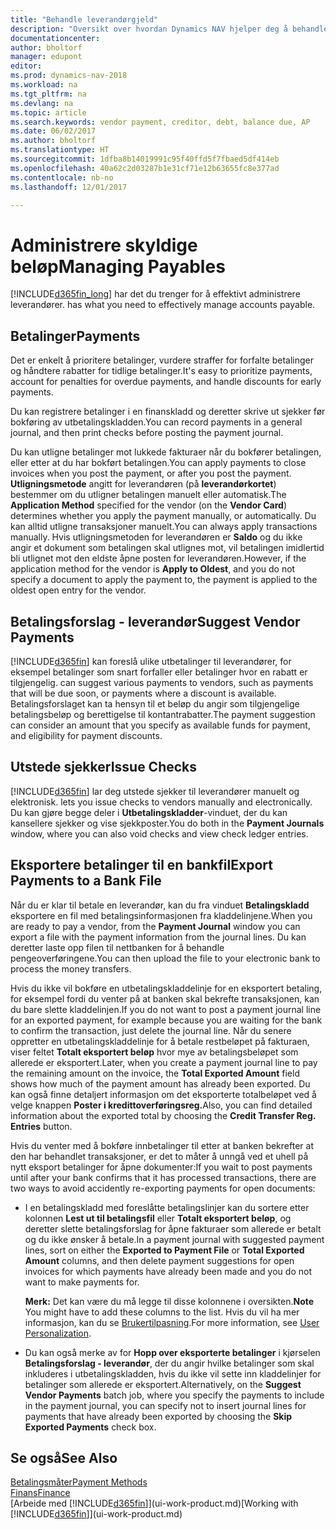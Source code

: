 ```yaml
---
title: "Behandle leverandørgjeld"
description: "Oversikt over hvordan Dynamics NAV hjelper deg å behandle leverandørgjeld, inkludert leverandørbetalinger, kreditorer, gjeld og forfalt saldo."
documentationcenter: 
author: bholtorf
manager: edupont
editor: 
ms.prod: dynamics-nav-2018
ms.workload: na
ms.tgt_pltfrm: na
ms.devlang: na
ms.topic: article
ms.search.keywords: vendor payment, creditor, debt, balance due, AP
ms.date: 06/02/2017
ms.author: bholtorf
ms.translationtype: HT
ms.sourcegitcommit: 1dfba8b14019991c95f40ffd5f7fbaed5df414eb
ms.openlocfilehash: 40a62c2d03287b1e31cf71e12b63655fc8e377ad
ms.contentlocale: nb-no
ms.lasthandoff: 12/01/2017

---
```

# <a name="managing-payables"></a><span data-ttu-id="ec9f0-103">Administrere skyldige beløp</span><span class="sxs-lookup"><span data-stu-id="ec9f0-103">Managing Payables</span></span>
[!INCLUDE[d365fin_long](includes/d365fin_long_md.md)]<span data-ttu-id="ec9f0-104"> har det du trenger for å effektivt administrere leverandører.</span><span class="sxs-lookup"><span data-stu-id="ec9f0-104"> has what you need to effectively manage accounts payable.</span></span>  

## <a name="payments"></a><span data-ttu-id="ec9f0-105">Betalinger</span><span class="sxs-lookup"><span data-stu-id="ec9f0-105">Payments</span></span>
<span data-ttu-id="ec9f0-106">Det er enkelt å prioritere betalinger, vurdere straffer for forfalte betalinger og håndtere rabatter for tidlige betalinger.</span><span class="sxs-lookup"><span data-stu-id="ec9f0-106">It's easy to prioritize payments, account for penalties for overdue payments, and handle discounts for early payments.</span></span>

<span data-ttu-id="ec9f0-107">Du kan registrere betalinger i en finanskladd og deretter skrive ut sjekker før bokføring av utbetalingskladden.</span><span class="sxs-lookup"><span data-stu-id="ec9f0-107">You can record payments in a general journal, and then print checks before posting the payment journal.</span></span>

<span data-ttu-id="ec9f0-108">Du kan utligne betalinger mot lukkede fakturaer når du bokfører betalingen, eller etter at du har bokført betalingen.</span><span class="sxs-lookup"><span data-stu-id="ec9f0-108">You can apply payments to close invoices when you post the payment, or after you post the payment.</span></span> <span data-ttu-id="ec9f0-109">**Utligningsmetode** angitt for leverandøren (på **leverandørkortet**) bestemmer om du utligner betalingen manuelt eller automatisk.</span><span class="sxs-lookup"><span data-stu-id="ec9f0-109">The **Application Method** specified for the vendor (on the **Vendor Card**) determines whether you apply the payment manually, or automatically.</span></span> <span data-ttu-id="ec9f0-110">Du kan alltid utligne transaksjoner manuelt.</span><span class="sxs-lookup"><span data-stu-id="ec9f0-110">You can always apply transactions manually.</span></span> <span data-ttu-id="ec9f0-111">Hvis utligningsmetoden for leverandøren er **Saldo** og du ikke angir et dokument som betalingen skal utlignes mot, vil betalingen imidlertid bli utlignet mot den eldste åpne posten for leverandøren.</span><span class="sxs-lookup"><span data-stu-id="ec9f0-111">However, if the application method for the vendor is **Apply to Oldest**, and you do not specify a document to apply the payment to, the payment is applied to the oldest open entry for the vendor.</span></span>

## <a name="suggest-vendor-payments"></a><span data-ttu-id="ec9f0-112">Betalingsforslag - leverandør</span><span class="sxs-lookup"><span data-stu-id="ec9f0-112">Suggest Vendor Payments</span></span>
[!INCLUDE[d365fin](includes/d365fin_md.md)]<span data-ttu-id="ec9f0-113"> kan foreslå ulike utbetalinger til leverandører, for eksempel betalinger som snart forfaller eller betalinger hvor en rabatt er tilgjengelig.</span><span class="sxs-lookup"><span data-stu-id="ec9f0-113"> can suggest various payments to vendors, such as payments that will be due soon, or payments where a discount is available.</span></span> <span data-ttu-id="ec9f0-114">Betalingsforslaget kan ta hensyn til et beløp du angir som tilgjengelige betalingsbeløp og berettigelse til kontantrabatter.</span><span class="sxs-lookup"><span data-stu-id="ec9f0-114">The payment suggestion can consider an amount that you specify as available funds for payment, and eligibility for payment discounts.</span></span>

## <a name="issue-checks"></a><span data-ttu-id="ec9f0-115">Utstede sjekker</span><span class="sxs-lookup"><span data-stu-id="ec9f0-115">Issue Checks</span></span>
[!INCLUDE[d365fin](includes/d365fin_md.md)]<span data-ttu-id="ec9f0-116"> lar deg utstede sjekker til leverandører manuelt og elektronisk.</span><span class="sxs-lookup"><span data-stu-id="ec9f0-116"> lets you issue checks to vendors manually and electronically.</span></span> <span data-ttu-id="ec9f0-117">Du kan gjøre begge deler i **Utbetalingskladder**-vinduet, der du kan kansellere sjekker og vise sjekkposter.</span><span class="sxs-lookup"><span data-stu-id="ec9f0-117">You do both in the **Payment Journals** window, where you can also void checks and view check ledger entries.</span></span>

## <a name="export-payments-to-a-bank-file"></a><span data-ttu-id="ec9f0-118">Eksportere betalinger til en bankfil</span><span class="sxs-lookup"><span data-stu-id="ec9f0-118">Export Payments to a Bank File</span></span>
<span data-ttu-id="ec9f0-119">Når du er klar til betale en leverandør, kan du fra vinduet **Betalingskladd** eksportere en fil med betalingsinformasjonen fra kladdelinjene.</span><span class="sxs-lookup"><span data-stu-id="ec9f0-119">When you are ready to pay a vendor, from the **Payment Journal** window you can export a file with the payment information from the journal lines.</span></span> <span data-ttu-id="ec9f0-120">Du kan deretter laste opp filen til nettbanken for å behandle pengeoverføringene.</span><span class="sxs-lookup"><span data-stu-id="ec9f0-120">You can then upload the file to your electronic bank to process the money transfers.</span></span>

<span data-ttu-id="ec9f0-121">Hvis du ikke vil bokføre en utbetalingskladdelinje for en eksportert betaling, for eksempel fordi du venter på at banken skal bekrefte transaksjonen, kan du bare slette kladdelinjen.</span><span class="sxs-lookup"><span data-stu-id="ec9f0-121">If you do not want to post a payment journal line for an exported payment, for example because you are waiting for the bank to confirm the transaction, just delete the journal line.</span></span> <span data-ttu-id="ec9f0-122">Når du senere oppretter en utbetalingskladdelinje for å betale restbeløpet på fakturaen, viser feltet **Totalt eksportert beløp** hvor mye av betalingsbeløpet som allerede er eksportert.</span><span class="sxs-lookup"><span data-stu-id="ec9f0-122">Later, when you create a payment journal line to pay the remaining amount on the invoice, the **Total Exported Amount** field shows how much of the payment amount has already been exported.</span></span> <span data-ttu-id="ec9f0-123">Du kan også finne detaljert informasjon om det eksporterte totalbeløpet ved å velge knappen **Poster i kredittoverføringsreg.**</span><span class="sxs-lookup"><span data-stu-id="ec9f0-123">Also, you can find detailed information about the exported total by choosing the **Credit Transfer Reg. Entries** button.</span></span>

<span data-ttu-id="ec9f0-124">Hvis du venter med å bokføre innbetalinger til etter at banken bekrefter at den har behandlet transaksjoner, er det to måter å unngå ved et uhell på nytt eksport betalinger for åpne dokumenter:</span><span class="sxs-lookup"><span data-stu-id="ec9f0-124">If you wait to post payments until after your bank confirms that it has processed transactions, there are two ways to avoid accidently re-exporting payments for open documents:</span></span>  

* <span data-ttu-id="ec9f0-125">I en betalingskladd med foreslåtte betalingslinjer kan du sortere etter kolonnen **Lest ut til betalingsfil** eller **Totalt eksportert beløp**, og deretter slette betalingsforslag for åpne fakturaer som allerede er betalt og du ikke ønsker å betale.</span><span class="sxs-lookup"><span data-stu-id="ec9f0-125">In a payment journal with suggested payment lines, sort on either the **Exported to Payment File** or **Total Exported Amount** columns, and then delete payment suggestions for open invoices for which payments have already been made and you do not want to make payments for.</span></span>

    <span data-ttu-id="ec9f0-126">**Merk:** Det kan være du må legge til disse kolonnene i oversikten.</span><span class="sxs-lookup"><span data-stu-id="ec9f0-126">**Note** You might have to add these columns to the list.</span></span> <span data-ttu-id="ec9f0-127">Hvis du vil ha mer informasjon, kan du se [Brukertilpasning](ui-user-personalization.md).</span><span class="sxs-lookup"><span data-stu-id="ec9f0-127">For more information, see [User Personalization](ui-user-personalization.md).</span></span>  
* <span data-ttu-id="ec9f0-128">Du kan også merke av for **Hopp over eksporterte betalinger** i kjørselen **Betalingsforslag - leverandør**, der du angir hvilke betalinger som skal inkluderes i utbetalingskladden, hvis du ikke vil sette inn kladdelinjer for betalinger som allerede er eksportert.</span><span class="sxs-lookup"><span data-stu-id="ec9f0-128">Alternatively, on the **Suggest Vendor Payments** batch job, where you specify the payments to include in the payment journal, you can specify not to insert journal lines for payments that have already been exported by choosing the **Skip Exported Payments** check box.</span></span>

## <a name="see-also"></a><span data-ttu-id="ec9f0-129">Se også</span><span class="sxs-lookup"><span data-stu-id="ec9f0-129">See Also</span></span>
[<span data-ttu-id="ec9f0-130">Betalingsmåter</span><span class="sxs-lookup"><span data-stu-id="ec9f0-130">Payment Methods</span></span>](finance-payment-methods.md)  
[<span data-ttu-id="ec9f0-131">Finans</span><span class="sxs-lookup"><span data-stu-id="ec9f0-131">Finance</span></span>](finance.md)  
<span data-ttu-id="ec9f0-132">[Arbeide med [!INCLUDE[d365fin](includes/d365fin_md.md)]](ui-work-product.md)</span><span class="sxs-lookup"><span data-stu-id="ec9f0-132">[Working with [!INCLUDE[d365fin](includes/d365fin_md.md)]](ui-work-product.md)</span></span>

